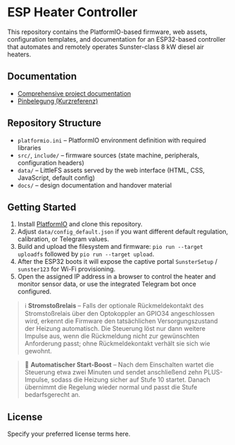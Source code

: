 # ESP Heater Controller

This repository contains the PlatformIO-based firmware, web assets, configuration templates, and documentation for an ESP32-based controller that automates and remotely operates Sunster-class 8 kW diesel air heaters.

## Documentation
- [Comprehensive project documentation](docs/ESP32_Diesel_Heater_Controller.md)
- [Pinbelegung (Kurzreferenz)](docs/Pinbelegung.md)

## Repository Structure
- `platformio.ini` – PlatformIO environment definition with required libraries
- `src/`, `include/` – firmware sources (state machine, peripherals, configuration headers)
- `data/` – LittleFS assets served by the web interface (HTML, CSS, JavaScript, default config)
- `docs/` – design documentation and handover material

## Getting Started
1. Install [PlatformIO](https://platformio.org/install) and clone this repository.
2. Adjust `data/config_default.json` if you want different default regulation, calibration, or Telegram values.
3. Build and upload the filesystem and firmware: `pio run --target uploadfs` followed by `pio run --target upload`.
4. After the ESP32 boots it will expose the captive portal `SunsterSetup` / `sunster123` for Wi-Fi provisioning.
5. Open the assigned IP address in a browser to control the heater and monitor sensor data, or use the integrated Telegram bot once configured.

> ℹ️ **Stromstoßrelais** – Falls der optionale Rückmeldekontakt des Stromstoßrelais über den Optokoppler an GPIO34 angeschlossen wird,
> erkennt die Firmware den tatsächlichen Versorgungszustand der Heizung automatisch. Die Steuerung löst nur dann weitere Impulse aus,
> wenn die Rückmeldung nicht zur gewünschten Anforderung passt; ohne Rückmeldekontakt verhält sie sich wie gewohnt.

> 🔄 **Automatischer Start-Boost** – Nach dem Einschalten wartet die Steuerung etwa zwei Minuten und sendet anschließend zehn PLUS-Impulse,
> sodass die Heizung sicher auf Stufe 10 startet. Danach übernimmt die Regelung wieder normal und passt die Stufe bedarfsgerecht an.

## License
Specify your preferred license terms here.

